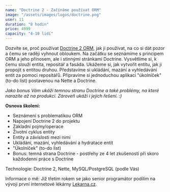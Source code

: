 ```yaml
---
name: "Doctrine 2 - Začínáme používat ORM"
image: "/assets/images/logos/doctrine.png"
user: 11
duration: "8 hodin"
price: 4999
capacity: "4-10 lidí"
---
```


Dozvíte se, proč používat <a href="http://www.doctrine-project.org/">Doctrine 2 ORM</a>, jak ji používat, na co si dát pozor a čemu se raději vyhnout obloukem. Na začátku se seznámíme s principem ORM a jeho přínosem, ale i stinnými stránkami Doctrine. Vysvětlíme si, k čemu slouží entita, repositář a fasáda. Ukážeme si, jak vytvořit entitu, jak ji propojit s entitou druhou. Představíme si ukládání, mazání a vyhledávání entit za pomoci repositářů. Připravíme si jednoduchou aplikaci "úkolníček" (to-do list) postavenou na Nette a Doctrine.

<em>Jako bonus Vám ukáži temnou stranu Doctrine a také problémy, na které narazíte až na produkci. Zároveň ukáži i jejich řešení. :)</em>

<p><strong>Osnova školení:</strong></p>
<ul>
    <li>Seznámení s problematikou ORM</li>
    <li>Napojení Doctrine 2 do projektu</li>
    <li>Základní pojmy/operace</li>
    <li>Životní cyklus entity</li>
    <li>Entity a závislosti mezi nimi</li>
    <li>Ukládání, mazání, vyhledávání a hydratace entit</li>
    <li>"Úkolníček" (to-do list)</li>
    <li>Bonus: temná strana Doctrine - postřehy ze 4 let zkušeností při skoro každodenní práce s Doctrine</li>
</ul>
<p>Technologie: Doctrine 2, Nette, MySQL/PostgreSQL (podle Vás)</p>
<p>Informace o mě: Již třetím rokem se jako senior programátor podílím na vývoji první internetové lékárny <a href="https://www.lekarna.cz">Lekarna.cz</a>.</p>
